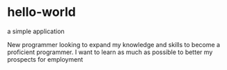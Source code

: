 # hello-world
a simple application

New programmer looking to expand my knowledge and skills to become a proficient programmer.
I want to learn as much as possible to better my prospects for employment
